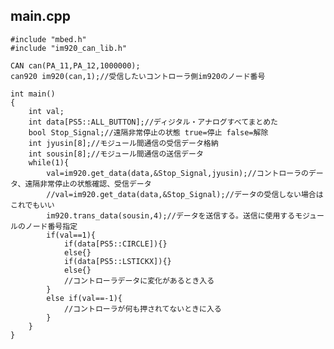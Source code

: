 ## main.cpp

    #include "mbed.h"
    #include "im920_can_lib.h"
    
    CAN can(PA_11,PA_12,1000000);
    can920 im920(can,1);//受信したいコントローラ側im920のノード番号

    int main()
    {
        int val;
        int data[PS5::ALL_BUTTON];//ディジタル・アナログすべてまとめた
        bool Stop_Signal;//遠隔非常停止の状態 true=停止 false=解除
        int jyusin[8];//モジュール間通信の受信データ格納
        int sousin[8];//モジュール間通信の送信データ
        while(1){
            val=im920.get_data(data,&Stop_Signal,jyusin);//コントローラのデータ、遠隔非常停止の状態確認、受信データ
            //val=im920.get_data(data,&Stop_Signal);//データの受信しない場合はこれでもいい
            im920.trans_data(sousin,4);//データを送信する。送信に使用するモジュールのノード番号指定
            if(val==1){
                if(data[PS5::CIRCLE]){}
                else{}
                if(data[PS5::LSTICKX]){}
                else{}
                //コントローラデータに変化があるとき入る
            }
            else if(val==-1){
                //コントローラが何も押されてないときに入る
            }
        }
    }
